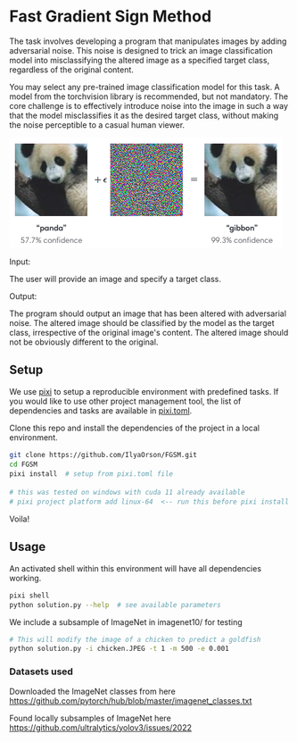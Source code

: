 # Fast Gradient Sign Method

The task involves developing a program that manipulates images by adding adversarial noise.
This noise is designed to trick an image classification model into misclassifying the altered image as a specified target class, regardless of the original content.

You may select any pre-trained image classification model for this task.
A model from the torchvision library is recommended, but not mandatory.
The core challenge is to effectively introduce noise into the image in such a way that the model misclassifies it as the desired target class, without making the noise perceptible to a casual human viewer.

![noisy_panda](noisy_panda.png)

Input:

The user will provide an image and specify a target class.

Output:

The program should output an image that has been altered with adversarial noise. The altered image should be classified by the model as the target class, irrespective of the original image's content. The altered image should not be obviously different to the original.

## Setup

We use [pixi](https://github.com/prefix-dev/pixi) to setup a reproducible environment with predefined tasks.
If you would like to use other project management tool, the list of dependencies and tasks are available in [pixi.toml](pixi.toml).

Clone this repo and install the dependencies of the project in a local environment.

```bash
git clone https://github.com/IlyaOrson/FGSM.git
cd FGSM
pixi install  # setup from pixi.toml file

# this was tested on windows with cuda 11 already available
# pixi project platform add linux-64  <-- run this before pixi install to resolve deps on linux
```

Voila!

## Usage

An activated shell within this environment will have all dependencies working.

```bash
pixi shell
python solution.py --help  # see available parameters
```

We include a subsample of ImageNet in imagenet10/ for testing
```bash
# This will modify the image of a chicken to predict a goldfish
python solution.py -i chicken.JPEG -t 1 -m 500 -e 0.001
```

### Datasets used

Downloaded the ImageNet classes from here
https://github.com/pytorch/hub/blob/master/imagenet_classes.txt

Found locally subsamples of ImageNet here
https://github.com/ultralytics/yolov3/issues/2022
